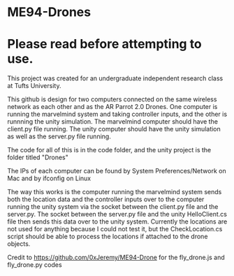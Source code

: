 # ME94-Drones

# Please read before attempting to use.

This project was created for an undergraduate independent research class at Tufts University.

This github is design for two computers connected on the same wireless network as each other and as the AR Parrot 2.0 Drones. One computer is running the marvelmind system and taking controller inputs, and the other is runnning the unity simulation. The marvelmind computer should have the client.py file running. The unity computer should have the unity simulation as well as the server.py file running.

The code for all of this is in the code folder, and the unity project is the folder titled "Drones"

The IPs of each computer can be found by System Preferences/Network on Mac and by ifconfig on Linux

The way this works is the computer running the marvelmind system sends both the location data and the controller inputs over to the computer running the unity system via the socket between the client.py file and the server.py. The socket between the server.py file and the unity HelloClient.cs file then sends this data over to the unity system. Currently the locations are not used for anything because I could not test it, but the CheckLocation.cs script should be able to process the locations if attached to the drone objects.

Credit to https://github.com/0xJeremy/ME94-Drone for the fly_drone.js and fly_drone.py codes
